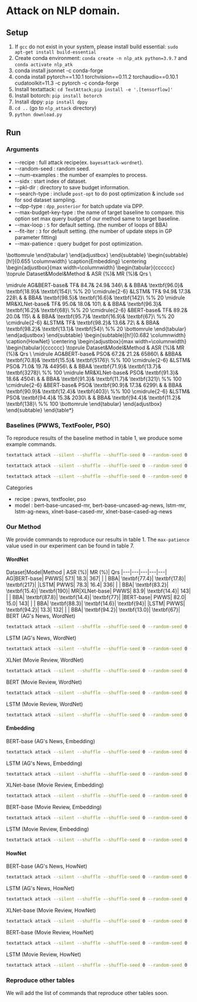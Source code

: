 # Attack on NLP domain.

## Setup
1. If `gcc` do not exist in your system, please install build essential: `sudo apt-get install build-essential`
2. Create conda environment: `conda create -n nlp_atk python=3.9.7` and `conda activate nlp_atk`
3. conda install jsonnet -c conda-forge
4. conda install pytorch==1.10.1 torchvision==0.11.2 torchaudio==0.10.1 cudatoolkit=11.3 -c pytorch -c conda-forge
5. Install textattack: `cd TextAttack;pip install -e '.[tensorflow]'`
6. Install botorch: `pip install botorch`
7. Install dppy: `pip install dppy`
8. `cd ..` (go to `nlp_attack` directory)
9. `python download.py`
## Run

### Arguments
* --recipe : full attack recipe(ex. `bayesattack-wordnet`).
* --random-seed : random seed.
* --num-examples : the number of examples to process.
* --sidx : start index of dataset.
* --pkl-dir : directory to save budget information.
* --search-type : include `post-opt` to do post optimization & include `sod` for sod dataset sampling.
* --dpp-type : `dpp_posterior` for batch update via DPP.
* --max-budget-key-type : the name of target baseline to compare. this option set max query budget of our method same to target baseline.
* --max-loop : `5` for default setting. (the number of loops of BBA)
* --fit-iter : `3` for default setting. (the number of update steps in GP parameter fitting)
* --max-patience : query budget for post optimization.



\bottomrule
\end{tabular}
\end{adjustbox}
\end{subtable}
    \begin{subtable}[h!]{0.655 \columnwidth}
\caption{Embedding}
\centering
\begin{adjustbox}{max width=\columnwidth}
\begin{tabular}{cccccc}
    \toprule
Dataset&Model&Method & ASR (\%)& MR (\%)& Qrs \\

\midrule
AG&BERT-base&   TF& 84.7& 24.9&   346\\
&    & BBA& \textbf{96.0}& \textbf{18.9}&   \textbf{154}\\ %% 20
\cmidrule{2-6}
&LSTM&   TF& 94.9& 17.3&   228\\
&    & BBA& \textbf{98.5}& \textbf{16.6}&   \textbf{142}\\ %% 20
\midrule
MR&XLNet-base&   TF& 95.0& 18.0&   101\\
&    & BBA& \textbf{96.3}& \textbf{16.2}&    \textbf{68}\\ %% 20
\cmidrule{2-6}
&BERT-base&   TF& 89.2& 20.0&   115\\
&    & BBA& \textbf{95.7}& \textbf{16.9}&    \textbf{67}\\ %% 20
\cmidrule{2-6}
&LSTM&   TF& \textbf{98.2}& 13.6&    72\\
&    & BBA& \textbf{98.2}& \textbf{13.1}&    \textbf{54}\\ %% 20
\bottomrule
\end{tabular}
\end{adjustbox}
\end{subtable}
\begin{subtable}[h!]{0.682 \columnwidth}
    \caption{HowNet}
    \centering
    \begin{adjustbox}{max width=\columnwidth}
    \begin{tabular}{cccccc}
        \toprule
Dataset&Model&Method & ASR (\%)& MR (\%)& Qrs \\
\midrule
AG&BERT-base&  PSO& 67.2& 21.2& 65860\\
&    &BBA& \textbf{70.8}& \textbf{15.5}&  \textbf{5176}\\ %% 100
\cmidrule{2-6}
&LSTM&  PSO& 71.0& 19.7& 44956\\
&    & BBA& \textbf{71.9}& \textbf{13.7}&  \textbf{3278}\\ %% 100
\midrule
MR&XLNet-base&  PSO& \textbf{91.3}& 18.6&  4504\\
&    & BBA& \textbf{91.3}& \textbf{11.7}&   \textbf{321}\\ %% 100
\cmidrule{2-6}
&BERT-base&  PSO& \textbf{90.9}& 17.3&  6299\\
&    & BBA& \textbf{90.9}& \textbf{12.4}&   \textbf{403}\\ %% 100
\cmidrule{2-6}
&LSTM&  PSO& \textbf{94.4}& 15.3&  2030\\
&    & BBA& \textbf{94.4}& \textbf{11.2}&   \textbf{138}\\ %% 100
\bottomrule
    \end{tabular}
    \end{adjustbox}
    \end{subtable}
\end{table*}

### Baselines (PWWS, TextFooler, PSO)
To reproduce results of the baseline method in table 1, we produce some example commands.

```bash
textattack attack --silent --shuffle --shuffle-seed 0 --random-seed 0 --product-space --recipe pwws --model bert-base-uncased-mr --num-examples 500 --sidx 0 --pkl-dir RESULTS
```

```bash
textattack attack --silent --shuffle --shuffle-seed 0 --random-seed 0 --product-space --recipe textfooler --model lstm-ag-news --num-examples 500 --sidx 0 --pkl-dir RESULTS
```

```bash
textattack attack --silent --shuffle --shuffle-seed 0 --random-seed 0 --product-space --recipe pso --model xlnet-base-cased-mr --num-examples 500 --sidx 0 --pkl-dir RESULTS
```

Categories
* recipe : pwws, textfooler, pso 
* model : bert-base-uncased-mr, bert-base-uncased-ag-news, lstm-mr, lstm-ag-news, xlnet-base-cased-mr, xlnet-base-cased-ag-news

### Our Method
We provide commands to reproduce our results in table 1. The `max-patience` value used in our experiment can be found in table 7.

#### WordNet 
Dataset|Model|Method | ASR (\%)| MR (\%)| Qrs 
|---|---|---|---|---|
AG|BERT-base| PWWS| 57.1| 18.3|   367|
|    | BBA| \textbf{77.4}| \textbf{17.8}|   \textbf{217}|
|LSTM| PWWS| 78.3| 16.4|   336|
|    | BBA| \textbf{83.2}| \textbf{15.4}|   \textbf{190}|
MR|XLNet-base| PWWS| 83.9| \textbf{14.4}|   143|
|    | BBA| \textbf{87.8}| \textbf{14.4}|    \textbf{77}|
|BERT-base| PWWS| 82.0| 15.0|   143|
|    | BBA| \textbf{88.3}| \textbf{14.6}|    \textbf{94}|
|LSTM| PWWS| \textbf{94.2}| 13.3|   132|
|    | BBA| \textbf{94.2}| \textbf{13.0}|    \textbf{67}|
BERT (AG's News, WordNet)
```bash
textattack attack --silent --shuffle --shuffle-seed 0 --random-seed 0 --recipe bayesattack-wordnet --model bert-base-uncased-ag-news --num-examples 500 --sidx 0 --pkl-dir RESULTS --post-opt v3 --use-sod --dpp-type dpp_posterior --max-budget-key-type pwws --max-patience 50
```
LSTM (AG's News, WordNet)
```bash
textattack attack --silent --shuffle --shuffle-seed 0 --random-seed 0 --recipe bayesattack-wordnet --model lstm-ag-news --num-examples 500 --sidx 0 --pkl-dir RESULTS --post-opt v3 --use-sod --dpp-type dpp_posterior --max-budget-key-type pwws --max-patience 50
```
XLNet (Movie Review, WordNet)
```bash
textattack attack --silent --shuffle --shuffle-seed 0 --random-seed 0 --recipe bayesattack-wordnet --model xlnet-base-cased-mr --num-examples 500 --sidx 0 --pkl-dir RESULTS --post-opt v3 --use-sod --dpp-type dpp_posterior --max-budget-key-type pwws --max-patience 100
```
BERT (Movie Review, WordNet)
```bash
textattack attack --silent --shuffle --shuffle-seed 0 --random-seed 0 --recipe bayesattack-wordnet --model bert-base-uncased-mr --num-examples 500 --sidx 0 --pkl-dir RESULTS --post-opt v3 --use-sod --dpp-type dpp_posterior --max-budget-key-type pwws --max-patience 50
```
LSTM (Movie Review, WordNet)
```bash
textattack attack --silent --shuffle --shuffle-seed 0 --random-seed 0 --recipe bayesattack-wordnet --model lstm-mr --num-examples 500 --sidx 0 --pkl-dir RESULTS --post-opt v3 --use-sod --dpp-type dpp_posterior --max-budget-key-type pwws --max-patience 50
```



#### Embedding
BERT-base (AG's News, Embedding)
```bash
textattack attack --silent --shuffle --shuffle-seed 0 --random-seed 0 --recipe bayesattack-embedding --model bert-base-uncased-ag-news --num-examples 500 --sidx 0 --pkl-dir RESULTS --post-opt v3 --use-sod --dpp-type dpp_posterior --max-budget-key-type textfooler --max-patience 20
```
LSTM (AG's News, Embedding)
```bash
textattack attack --silent --shuffle --shuffle-seed 0 --random-seed 0 --recipe bayesattack-embedding --model lstm-ag-news --num-examples 500 --sidx 0 --pkl-dir RESULTS --post-opt v3 --use-sod --dpp-type dpp_posterior --max-budget-key-type textfooler --max-patience 20
```
XLNet-base (Movie Review, Embedding)
```bash
textattack attack --silent --shuffle --shuffle-seed 0 --random-seed 0 --recipe bayesattack-embedding --model xlnet-base-cased-mr --num-examples 500 --sidx 0 --pkl-dir RESULTS --post-opt v3 --use-sod --dpp-type dpp_posterior --max-budget-key-type textfooler --max-patience 20
```
BERT-base (Movie Review, Embedding)
```bash
textattack attack --silent --shuffle --shuffle-seed 0 --random-seed 0 --recipe bayesattack-embedding --model bert-base-uncased-mr --num-examples 500 --sidx 0 --pkl-dir RESULTS --post-opt v3 --use-sod --dpp-type dpp_posterior --max-budget-key-type textfooler --max-patience 20
```
LSTM (Movie Review, Embedding)
```bash
textattack attack --silent --shuffle --shuffle-seed 0 --random-seed 0 --recipe bayesattack-embedding --model lstm-mr --num-examples 500 --sidx 0 --pkl-dir RESULTS --post-opt v3 --use-sod --dpp-type dpp_posterior --max-budget-key-type textfooler --max-patience 20
```

#### HowNet
BERT-base (AG's News, HowNet)
```bash
textattack attack --silent --shuffle --shuffle-seed 0 --random-seed 0 --recipe bayesattack-hownet --model bert-base-uncased-ag-news --num-examples 500 --sidx 0 --pkl-dir RESULTS --post-opt v3 --use-sod --dpp-type dpp_posterior --max-budget-key-type pso --max-patience 100
```
LSTM (AG's News, HowNet)
```bash
textattack attack --silent --shuffle --shuffle-seed 0 --random-seed 0 --recipe bayesattack-hownet --model lstm-ag-news --num-examples 500 --sidx 0 --pkl-dir RESULTS --post-opt v3 --use-sod --dpp-type dpp_posterior --max-budget-key-type pso --max-patience 100
```
XLNet-base (Movie Review, HowNet)
```bash
textattack attack --silent --shuffle --shuffle-seed 0 --random-seed 0 --recipe bayesattack-hownet --model xlnet-base-cased-mr --num-examples 500 --sidx 0 --pkl-dir RESULTS --post-opt v3 --use-sod --dpp-type dpp_posterior --max-budget-key-type pso --max-patience 100
```
BERT-base (Movie Review, HowNet)
```bash
textattack attack --silent --shuffle --shuffle-seed 0 --random-seed 0 --recipe bayesattack-hownet --model bert-base-uncased-mr --num-examples 500 --sidx 0 --pkl-dir RESULTS --post-opt v3 --use-sod --dpp-type dpp_posterior --max-budget-key-type pso --max-patience 100
```
LSTM (Movie Review, HowNet)
```bash
textattack attack --silent --shuffle --shuffle-seed 0 --random-seed 0 --recipe bayesattack-hownet --model lstm-mr  --num-examples 500 --sidx 0 --pkl-dir RESULTS --post-opt v3 --use-sod --dpp-type dpp_posterior --max-budget-key-type pso --max-patience 100
```



### Reproduce other tables
We will add the list of commands that reproduce other tables soon.